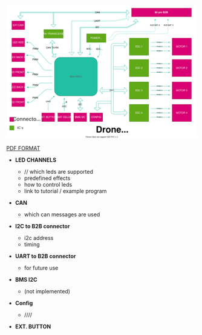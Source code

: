 ![power_board_block_diagram.svg](uploads/7e9247c44d5a675a3d181d98849318b0/power_board_block_diagram.svg)

[PDF FORMAT](uploads/8de001d3a2ea623b41782ea7e04a6803/power_board_block_diagram.pdf)

- **LED CHANNELS**
  - // which leds are supported 
  - predefined effects
  - how to control leds
  - link to tutorial / example program


- **CAN**
  - which can messages are used  


- **I2C to B2B connector**
  - i2c address 
  - timing 

- **UART to B2B connector**
  - for future use


- **BMS I2C**
  - (not implemented)


- **Config**
  - ////


- **EXT. BUTTON**

